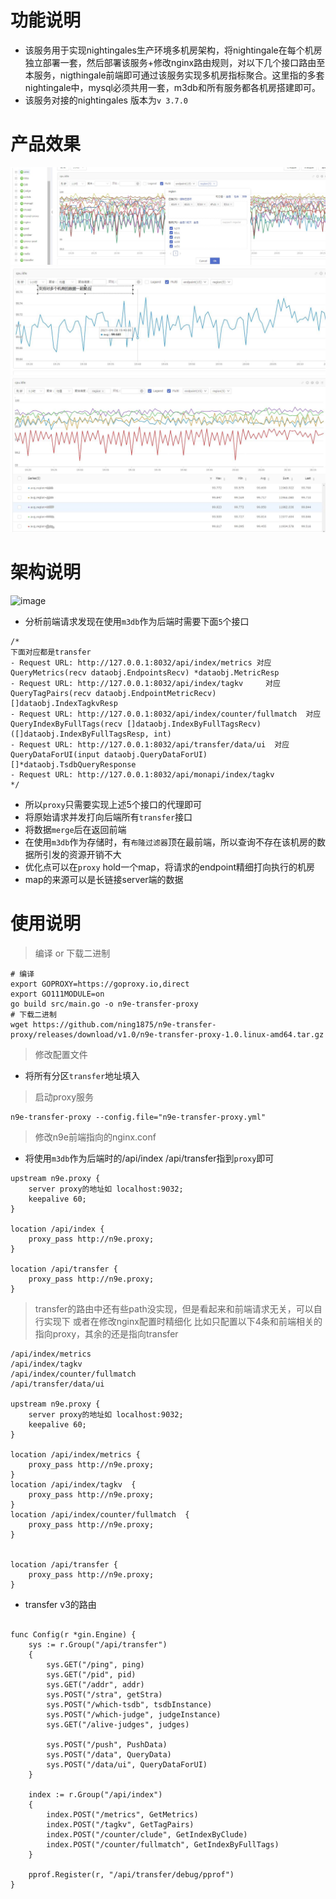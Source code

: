 # 功能说明
- 该服务用于实现nightingales生产环境多机房架构，将nightingale在每个机房独立部署一套，然后部署该服务+修改nginx路由规则，对以下几个接口路由至本服务，nigthingale前端即可通过该服务实现多机房指标聚合。这里指的多套nightingale中，mysql必须共用一套，m3db和所有服务都各机房搭建即可。
- 该服务对接的nightingales 版本为`v 3.7.0`

# 产品效果
![image](https://github.com/IrisHan/n9e-transfer-proxy/blob/main/images/1.jpg)
![image](https://github.com/IrisHan/n9e-transfer-proxy/blob/main/images/2.jpg)
![image](https://github.com/IrisHan/n9e-transfer-proxy/blob/main/images/3.jpg)

# 架构说明
![image](https://github.com/ning1875/n9e-transfer-proxy/blob/main/images/n9e-transfer-proxy-arch.png)


- 分析前端请求发现在使用`m3db`作为后端时需要下面`5`个接口
```golang
/*
下面对应都是transfer
- Request URL: http://127.0.0.1:8032/api/index/metrics 对应 QueryMetrics(recv dataobj.EndpointsRecv) *dataobj.MetricResp
- Request URL: http://127.0.0.1:8032/api/index/tagkv     对应 QueryTagPairs(recv dataobj.EndpointMetricRecv) []dataobj.IndexTagkvResp
- Request URL: http://127.0.0.1:8032/api/index/counter/fullmatch  对应 QueryIndexByFullTags(recv []dataobj.IndexByFullTagsRecv) ([]dataobj.IndexByFullTagsResp, int)
- Request URL: http://127.0.0.1:8032/api/transfer/data/ui  对应 QueryDataForUI(input dataobj.QueryDataForUI) []*dataobj.TsdbQueryResponse
- Request URL: http://127.0.0.1:8032/api/monapi/index/tagkv 
*/
```
- 所以`proxy`只需要实现上述5个接口的代理即可
- 将原始请求并发打向后端所有`transfer`接口
- 将数据`merge`后在返回前端
- 在使用`m3db`作为存储时，有`布隆过滤器`顶在最前端，所以查询不存在该机房的数据所引发的资源开销不大
- 优化点可以在`proxy` hold一个map，将请求的endpoint精细打向执行的机房
- map的来源可以是长链接server端的数据

# 使用说明
> 编译 or 下载二进制
```shell script
# 编译
export GOPROXY=https://goproxy.io,direct 
export GO111MODULE=on
go build src/main.go -o n9e-transfer-proxy
# 下载二进制
wget https://github.com/ning1875/n9e-transfer-proxy/releases/download/v1.0/n9e-transfer-proxy-1.0.linux-amd64.tar.gz
```
> 修改配置文件
- 将所有分区`transfer`地址填入
> 启动proxy服务
```shell script
n9e-transfer-proxy --config.file="n9e-transfer-proxy.yml"
```
> 修改n9e前端指向的nginx.conf
- 将使用`m3db`作为后端时的/api/index  /api/transfer指到`proxy`即可
```shell script
upstream n9e.proxy {
    server proxy的地址如 localhost:9032;
    keepalive 60;
}

location /api/index {
    proxy_pass http://n9e.proxy;
}

location /api/transfer {
    proxy_pass http://n9e.proxy;
}

```
> transfer的路由中还有些path没实现，但是看起来和前端请求无关，可以自行实现下
> 或者在修改nginx配置时精细化 比如只配置以下4条和前端相关的指向proxy，其余的还是指向transfer
```shell script
/api/index/metrics          
/api/index/tagkv            
/api/index/counter/fullmatch
/api/transfer/data/ui    

upstream n9e.proxy {
    server proxy的地址如 localhost:9032;
    keepalive 60;
}

location /api/index/metrics {
    proxy_pass http://n9e.proxy;
}
location /api/index/tagkv  {
    proxy_pass http://n9e.proxy;
}
location /api/index/counter/fullmatch  {
    proxy_pass http://n9e.proxy;
}


location /api/transfer {
    proxy_pass http://n9e.proxy;
}

```
- transfer v3的路由
```golang

func Config(r *gin.Engine) {
	sys := r.Group("/api/transfer")
	{
		sys.GET("/ping", ping)
		sys.GET("/pid", pid)
		sys.GET("/addr", addr)
		sys.POST("/stra", getStra)
		sys.POST("/which-tsdb", tsdbInstance)
		sys.POST("/which-judge", judgeInstance)
		sys.GET("/alive-judges", judges)

		sys.POST("/push", PushData)
		sys.POST("/data", QueryData)
		sys.POST("/data/ui", QueryDataForUI)
	}

	index := r.Group("/api/index")
	{
		index.POST("/metrics", GetMetrics)
		index.POST("/tagkv", GetTagPairs)
		index.POST("/counter/clude", GetIndexByClude)
		index.POST("/counter/fullmatch", GetIndexByFullTags)
	}

	pprof.Register(r, "/api/transfer/debug/pprof")
}
```
